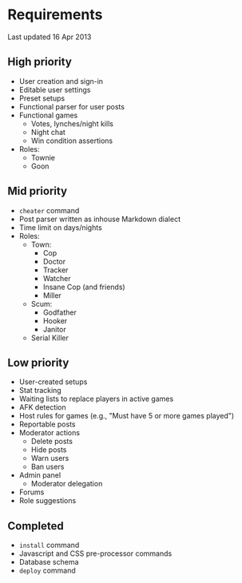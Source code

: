 Requirements
============

Last updated 16 Apr 2013

## High priority ##

- User creation and sign-in
- Editable user settings
- Preset setups
- Functional parser for user posts
- Functional games
  - Votes, lynches/night kills
  - Night chat
  - Win condition assertions
- Roles:
  - Townie
  - Goon

## Mid priority ##

- `cheater` command
- Post parser written as inhouse Markdown dialect
- Time limit on days/nights
- Roles:
  - Town:
    - Cop
    - Doctor
    - Tracker
    - Watcher
    - Insane Cop (and friends)
    - Miller
  - Scum:
    - Godfather
    - Hooker
    - Janitor
  - Serial Killer

## Low priority ##

- User-created setups
- Stat tracking
- Waiting lists to replace players in active games
- AFK detection
- Host rules for games (e.g., "Must have 5 or more games played")
- Reportable posts
- Moderator actions
  - Delete posts
  - Hide posts
  - Warn users
  - Ban users
- Admin panel
  - Moderator delegation
- Forums
- Role suggestions

## Completed ##

- `install` command
- Javascript and CSS pre-processor commands
- Database schema
- `deploy` command
